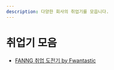 ```yaml
---
description: 다양한 회사의 취업기를 모읍니다.
---
```


# 취업기 모음

* [FANNG 취업 도전기 by Fwantastic](https://www.fwantastic.com/2020/12/faang-1-leetcode.html)
